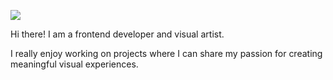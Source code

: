 ![]("https://www.canva.com/design/DAEPmZ-tUPE/PKkJJLBIDG_OzYXyV9PwlQ/view?utm_content=DAEPmZ-tUPE&utm_campaign=designshare&utm_medium=link&utm_source=publishsharelink")


Hi there! I am a frontend developer and visual artist.

I really enjoy working on projects where I can share my passion for creating meaningful visual experiences.




<!--
**fflorezz/fflorezz** is a ✨ _special_ ✨ repository because its `README.md` (this file) appears on your GitHub profile.

Here are some ideas to get you started:

- 🔭 I’m currently working on ...
- 🌱 I’m currently learning ...
- 👯 I’m looking to collaborate on ...
- 🤔 I’m looking for help with ...
- 💬 Ask me about ...
- 📫 How to reach me: ...
- 😄 Pronouns: ...
- ⚡ Fun fact: ...
-->

